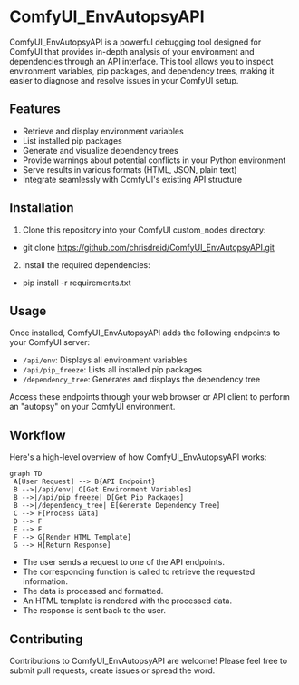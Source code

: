 # ComfyUI_EnvAutopsyAPI

ComfyUI_EnvAutopsyAPI is a powerful debugging tool designed for ComfyUI that provides in-depth analysis of your environment and dependencies through an API interface. This tool allows you to inspect environment variables, pip packages, and dependency trees, making it easier to diagnose and resolve issues in your ComfyUI setup.

## Features

- Retrieve and display environment variables
- List installed pip packages
- Generate and visualize dependency trees
- Provide warnings about potential conflicts in your Python environment
- Serve results in various formats (HTML, JSON, plain text)
- Integrate seamlessly with ComfyUI's existing API structure

## Installation

1. Clone this repository into your ComfyUI custom_nodes directory:
 - git clone https://github.com/chrisdreid/ComfyUI_EnvAutopsyAPI.git
   
2. Install the required dependencies:
 - pip install -r requirements.txt

## Usage

Once installed, ComfyUI_EnvAutopsyAPI adds the following endpoints to your ComfyUI server:

- `/api/env`: Displays all environment variables
- `/api/pip_freeze`: Lists all installed pip packages
- `/dependency_tree`: Generates and displays the dependency tree

Access these endpoints through your web browser or API client to perform an "autopsy" on your ComfyUI environment.

## Workflow

Here's a high-level overview of how ComfyUI_EnvAutopsyAPI works:

```mermaid
graph TD
 A[User Request] --> B{API Endpoint}
 B -->|/api/env| C[Get Environment Variables]
 B -->|/api/pip_freeze| D[Get Pip Packages]
 B -->|/dependency_tree| E[Generate Dependency Tree]
 C --> F[Process Data]
 D --> F
 E --> F
 F --> G[Render HTML Template]
 G --> H[Return Response]
```
 - The user sends a request to one of the API endpoints.
 - The corresponding function is called to retrieve the requested information.
 - The data is processed and formatted.
 - An HTML template is rendered with the processed data.
 - The response is sent back to the user.

## Contributing
Contributions to ComfyUI_EnvAutopsyAPI are welcome! Please feel free to submit pull requests, create issues or spread the word.
